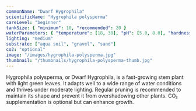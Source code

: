 ```yaml
---
commonName: "Dwarf Hygrophila"
scientificName: "Hygrophila polysperma"
careLevel: "beginner"
tankSize: { "minimum": 10, "recommended": 20 }
waterParameters: { "temperature": [18, 30], "pH": [5.0, 8.0], "hardness": [2, 15] }
lighting: "medium"
substrate: ["aqua soil", "gravel", "sand"]
co2: "optional"
image: "/images/hygrophila-polysperma.jpg"
thumbnail: "/thumbnails/hygrophila-polysperma-thumb.jpg"
---
```

Hygrophila polysperma, or Dwarf Hygrophila, is a fast-growing stem plant with light green leaves. It adapts well to a wide range of water conditions and thrives under moderate lighting. Regular pruning is recommended to maintain its shape and prevent it from overshadowing other plants. CO₂ supplementation is optional but can enhance growth.
